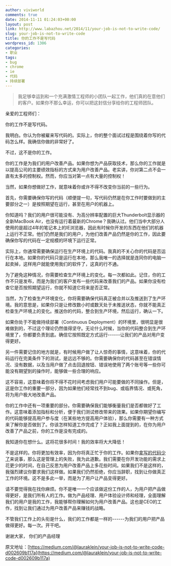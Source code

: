 ```yaml
---
author: viviworld
comments: true
date: 2014-11-11 01:24:03+00:00
layout: post
link: http://www.labazhou.net/2014/11/your-job-is-not-to-write-code/
slug: your-job-is-not-to-write-code
title: 你的工作不是写代码
wordpress_id: 1306
categories:
- 职业
tags:
- bug
- chrome
- ie
- 代码
- 持续部署
---
```


<blockquote>我足够幸运到和一个充满激情工程师的小团队一起工作，他们真的在意他们的客户。如果你不那么幸运，你可以把这封信分享给你的工程师团队。</blockquote>


亲爱的工程师们：

你的工作不是写代码。

我明白。你认为你被雇来写代码的。实际上，你的整个面试过程是围绕着你写的代码怎么样。我确信你做的非常好了。

不过，这不是你的工作。

你的工作是为我们的用户改善产品。如果你想为产品获取技术，那么你的工作就是以提高公司的主要绩效指标的方式来为用户改善产品。老实讲，你对第二点不会一直有太多的控制权。然而，你应当对第一点有大量的控制权！

当然，如果你想做好工作，就意味着你或许不得不改变你当前的一些行为。

首先，你需要确保你写的代码（顺便提一句，写代码仍然是在你工作时要做到的主要部分之一）是按照期望在运行，甚至在用户的机器上。

你知道吗？我们的用户很可能没有、为高分辨率配置的巨大Thunderbolt显示器的全新MacBook Air，也没有运行着最新的Chrome？我确认过。他们当中大部分人使用的是超过4年的笔记本上的IE浏览器，因此有时候你开发的东西在他们的机器上运行不正常。他们仍然是我们的用户，为他们改善产品仍然是你的工作，因此要确保你写的代码在一定规模的环境下运行正常。

实际上，你通常需要确保运行在生产环境上的代码。我真的不关心你的代码是否运行在本地。如果你的代码只是运行在本地，那么我唯一的选择就是连同你的电脑一起卖掉，这样用户就能使用我们的软件了，这真的行不通。

为了避免这种情况，你需要检查生产环境上的变化。每一次都如此。记住，你的工作不只是发布，而是为我们的客户发布一些代码来改善我们的产品。如果你没有检查它是否按照期望运行，你就不知道它将来是否正常。

当然，为了检查生产环境变化，你将需要确保代码真正被合并以及推送到了生产环境。我的意思是，如果你只是让修改数小时或数天处于未推送状态，你就不能真正检查生产环境上的变化。推送你的代码，整合到生产环境，然后运行，确认一下。

如果你处于不能做持续部署（Continuous Deployment）的环境里，很明显是很难做到的，不过这个理论仍然值得坚守。无论什么时候，当你的代码整合到生产环境里了，你都要负责到底。确信它按照既定方式运行------让我们的产品对用户变得更好。

另一件需要记住的地方就是，有时候用户做了让人惊奇的事情，这意味着，你的代码运行在完美条件下的测试，是远远不够的。你需要确保你的代码甚至在错误情况、没有数据，以及当用户做了点击回退按钮、错误地使用了两个账号等一些你可能没有期望到的操作时，能够做一些合理的响应。

这不容易，这意味着你将不得不花时间考虑我们用户可能要做的不同操作。但是，这是你工作的重要一部分，因为如果他们经常找不到bug、或临界情况、或死角，将为用户极大地改善产品。

你的工作中还有一项重要的部分。你需要确保我们能够衡量我们是否都做好了工作。这意味着添加指标和分析，便于我们测试修改带来的效果。如果你期望你编写的代码能够提高用户参与度（在某些地方提高用户体验），那么你需要有一种方式来了解你是否做到了。你该怎样知道工作完成了？正如我上面提到的，在你为用户改善了产品之前，你的工作是没有完成的。

我知道你在想什么。这将花很多时间！我的效率将大大降低！

不是这样的。你将更加有效率，因为你将真正忙于你的工作。如果你[拿写的代码少了](http://www.labazhou.net/2014/09/more-than-just-writing-code/)来说事，那么这是管理上的失败，我为此道歉。我们需要在你开发功能的需求上花更少的时间，在自己反思为用户改善产品上多花些时间。如果我们不是这样的，我强烈建议你要求我们这样做。如果我们仍然拒绝，你应当辞职，找到让你做真正工作的环境。这不是多此一举，而是为了用户让产品变得更好。

请不要觉得我在找你麻烦。你不是唯一一个应该做这份工作的人，为用户把产品做得更好，是我们所有人的工作。做为产品经理、用户体验设计师和经理，全面理解我们的用户是我的工作，我能够帮你理解如何为用户改善产品。这也是CEO的工作，找到让我们通过为用户改善产品来赚钱的战略。

不管我们工作上的头衔是什么，我们的工作都是一样的------为我们的用户把产品做得更好。每一次。开干吧。

谢谢大家，
你们的产品经理

原文地址：[https://medium.com/@lauraklein/your-job-is-not-to-write-code-d002609b117a](https://medium.com/@lauraklein/your-job-is-not-to-write-code-d002609b117a)
